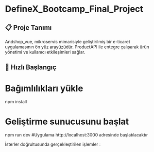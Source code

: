 # DefineX_Bootcamp_Final_Project
 
## 📋 Proje Tanımı
Andshop_vue, mikroservis mimarisiyle geliştirilmiş bir e-ticaret uygulamasının ön yüz arayüzüdür. ProductAPI ile entegre çalışarak ürün yönetimi ve kullanıcı etkileşimleri sağlar.
## 🚀 Hızlı Başlangıç

# Bağımlılıkları yükle
npm install
# Geliştirme sunucusunu başlat
npm run dev #Uygulama http://localhost:3000 adresinde başlatılacaktır

İsterler doğrultusunda gerçekleştirilen işlemler :
